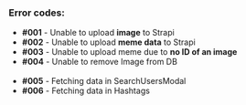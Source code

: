 <h3>Error codes:</h3>
<ul>
    <li><b>#001</b> - Unable to upload <b>image</b> to Strapi</li>
    <li><b>#002</b> - Unable to upload <b>meme data</b> to Strapi</li>
    <li><b>#003</b> - Unable to upload meme due to <b>no ID of an image</b></li>
    <li><b>#004</b> - Unable to remove Image from DB</li>
    <br />
    <li><b>#005</b> - Fetching data in SearchUsersModal</li>
    <li><b>#006</b> - Fetching data in Hashtags</li>
</ul>
